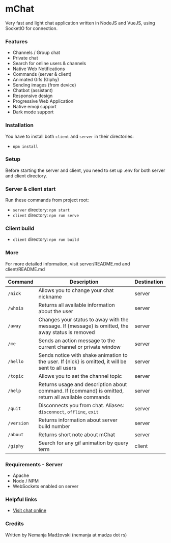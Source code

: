 # mChat
Very fast and light chat application written in NodeJS and VueJS, using SocketIO for connection.

### Features
* Channels / Group chat
* Private chat
* Search for online users & channels
* Native Web Notifications
* Commands (server & client)
* Animated Gifs (Giphy)
* Sending images (from device)
* Chatbot (assistant)
* Responsive design
* Progressive Web Application
* Native emoji support
* Dark mode support

### Installation
You have to install both `client` and `server` in their directories:
* `npm install`

### Setup
Before starting the server and client, you need to set up .env for both server and client directory.

### Server & client start
Run these commands from project root:
* `server` directory: `npm start`
* `client` directory: `npm run serve`

### Client build
* `client` directory: `npm run build`

### More
For more detailed information, visit server/README.md and client/README.md

**Command**|**Description**|**Destination**
-----|-----|-----
`/nick`|Allows you to change your chat nickname|server
`/whois`|Returns all available information about the user|server
`/away`|Changes your status to away with the message. If {message} is omitted, the away status is removed|server
`/me`|Sends an action message to the current channel or private window|server
`/hello`|Sends notice with shake animation to the user. If {nick} is omitted, it will be sent to all users|server
`/topic`|Allows you to set the channel topic|server
`/help`|Returns usage and description about command. If {command} is omitted, return all available commands|server
`/quit`|Disconnects you from chat. Aliases: `disconnect`, `offline`, `exit`|server
`/version`|Returns information about server build number|server
`/about`|Returns short note about mChat|server
`/giphy`|Search for any gif animation by query term|client

### Requirements - Server
* Apache
* Node / NPM
* WebSockets enabled on server

### Helpful links
* [Visit chat online](https://chat.madza.rs)

### Credits
Written by Nemanja Madžovski (nemanja at madza dot rs)
